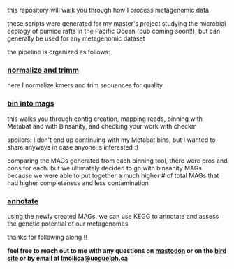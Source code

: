this repository will walk you through how I process metagenomic data

these scripts were generated for my master's project studying the microbial ecology of pumice rafts in the Pacific Ocean (pub coming soon!!), but can generally be used for any metagenomic dataset

the pipeline is organized as follows:

### [normalize and trimm](normalize_trimming.md)

here I normalize kmers and trim sequences for quality

### [bin into mags](binning.md)

this walks you through contig creation, mapping reads, binning with Metabat and with Binsanity, and checking your work with checkm

spoilers: I don't end up continuing with my Metabat bins, but I wanted to share anyways in case anyone is interested :)

comparing the MAGs generated from each binning tool, there were pros and cons for each. but we ultimately decided to go with binsanity MAGs because we were able to put together a much higher # of total MAGs that had higher completeness and less contamination

### [annotate](annotation.md)

using the newly created MAGs, we can use KEGG to annotate and assess the genetic potential of our metagenomes

thanks for following along !!

**feel free to reach out to me with any questions on [mastodon](https://ecoevo.social/@permallica) or on the [bird site](https://twitter.com/permallica) or by email at lmollica@uoguelph.ca**
